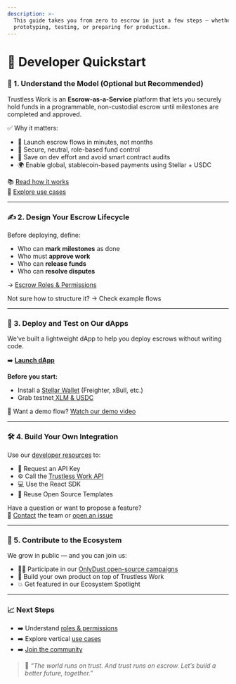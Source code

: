 ```yaml
---
description: >-
  This guide takes you from zero to escrow in just a few steps — whether you’re
  prototyping, testing, or preparing for production.
---
```


# 🚀 Developer Quickstart

### 🧠 1. Understand the Model (Optional but Recommended)

Trustless Work is an **Escrow-as-a-Service** platform that lets you securely hold funds in a programmable, non-custodial escrow until milestones are completed and approved.

✅ Why it matters:

* 🚀 Launch escrow flows in minutes, not months
* 🔐 Secure, neutral, role-based fund control
* 💸 Save on dev effort and avoid smart contract audits
* 🌍 Enable global, stablecoin-based payments using Stellar + USDC

📚 [Read how it works](../technology-overview/)\
📖 [Explore use cases](../use-cases-unlocking-the-potential-of-smart-escrows/)

***

### ✍️ 2. Design Your Escrow Lifecycle

Before deploying, define:

* Who can **mark milestones** as done
* Who must **approve work**
* Who can **release funds**
* Who can **resolve disputes**

→ [Escrow Roles & Permissions](../technology-overview/roles-in-trustless-work.md)

Not sure how to structure it? → Check example flows

***

### 🧰 3. Deploy and Test on Our dApps

We’ve built a lightweight dApp to help you deploy escrows without writing code.

➡️ [**Launch dApp**](http://dapp.trustlesswork.com/)

**Before you start:**

* Install a [Stellar Wallet](../developer-resources/essential-tools-for-developers/stellar-wallets/) (Freighter, xBull, etc.)
* Grab testnet[ XLM & USDC](../developer-resources/essential-tools-for-developers/testnet-tokens.md)

📵 Want a demo flow? [Watch our demo video](https://www.youtube.com/watch?v=wps4iH_qtrA\&list=PLF7UKEodb6OCkEmf__B5zJPiG-ZXs3vNv)

***

### 🛠️ 4. Build Your Own Integration

Use our [developer resources](../developer-resources/) to:

* 🔑 Request an API Key
* ⚙️ Call the [Trustless Work API](../api-reference/)
* 💻 Use the React SDK
* 🧩 Reuse Open Source Templates

Have a question or want to propose a feature?\
📩 [Contact](../appendices/contact-and-support.md) the team or [open an issue](https://github.com/Trustless-Work)

***

### 🤝 5. Contribute to the Ecosystem

We grow in public — and you can join us:

* 🧑‍💻 Participate in our [OnlyDust open-source campaigns](https://app.onlydust.com/projects/trustless-work-)
* 🧱 Build your own product on top of Trustless Work
* 💥 Get featured in our Ecosystem Spotlight

***

### 📈 Next Steps

* ➡️ Understand [roles & permissions](../technology-overview/roles-in-trustless-work.md)
* ➡️ Explore vertical [use cases](../use-cases-unlocking-the-potential-of-smart-escrows/)
* ➡️ [Join the community](../community-and-roadmap/community.md)

> 💬 _“The world runs on trust. And trust runs on escrow. Let’s build a better future, together.”_
